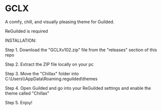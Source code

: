 # GCLX
A comfy, chill, and visually pleasing theme for Guilded.

ReGuilded is required

INSTALLATION:

Step 1. Download the "GCLXv102.zip" file from the "releases" section of this repo

Step 2. Extract the ZIP file locally on your pc

Step 3. Move the "Chillax" folder into C:\Users\\<you>\AppData\Roaming\.reguilded\themes

Step 4. Open Guilded and go into your ReGuilded settings and enable the theme called "Chillax"

Step 5. Enjoy!
